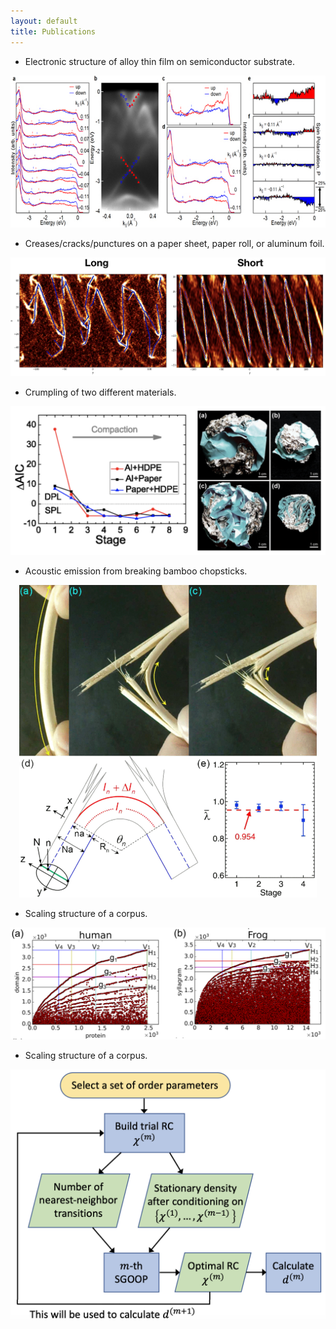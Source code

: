 ```yaml
---
layout: default
title: Publications
---
```


* Electronic structure of alloy thin film on semiconductor substrate.

<center><img src='/assets/images/Rashba.jpg' class='project_img'></center>

* Creases/cracks/punctures on a paper sheet, paper roll, or aluminum foil.

<center><img src='/assets/images/Crumple-origami.jpg' class='project_img'></center>

* Crumpling of two different materials.

<center><img src='/assets/images/Crumple2.jpg' class='project_img'></center>

* Acoustic emission from breaking bamboo chopsticks.

<center><img src='/assets/images/Chopsticks.jpg' class='project_img'></center>

* Scaling structure of a corpus.

<center><img src='/assets/images/Scaling.jpg' class='project_img'></center>

* Scaling structure of a corpus.

<center><img src='/assets/images/sgoopd.jpg' class='project_img'></center>